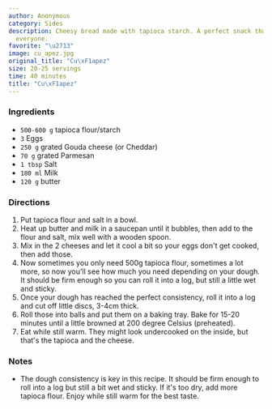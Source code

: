 ```yaml
---
author: Anonymous
category: Sides
description: Cheesy bread made with tapioca starch. A perfect snack that's loved by
  everyone.
favorite: "\u2713"
image: cu_apez.jpg
original_title: "Cu\xF1apez"
size: 20-25 servings
time: 40 minutes
title: "Cu\xF1apez"
---
```

### Ingredients

* `500-600 g` tapioca flour/starch
* `3` Eggs
* `250 g` grated Gouda cheese (or Cheddar)
* `70 g` grated Parmesan
* `1 tbsp` Salt
* `180 ml` Milk
* `120 g` butter

### Directions

1. Put tapioca flour and salt in a bowl.
2. Heat up butter and milk in a saucepan until it bubbles, then add to the flour and salt, mix well with a wooden spoon.
3. Mix in the 2 cheeses and let it cool a bit so your eggs don't get cooked, then add those.
4. Now sometimes you only need 500g tapioca flour, sometimes a lot more, so now you'll see how much you need depending on your dough. It should be firm enough so you can roll it into a log, but still a little wet and sticky.
5. Once your dough has reached the perfect consistency, roll it into a log and cut off little discs, 3-4cm thick.
6. Roll those into balls and put them on a baking tray. Bake for 15-20 minutes until a little browned at 200 degree Celsius (preheated).
7. Eat while still warm. They might look undercooked on the inside, but that's the tapioca and the cheese.

### Notes

- The dough consistency is key in this recipe. It should be firm enough to roll into a log but still a bit wet and sticky. If it's too dry, add more tapioca flour. Enjoy while still warm for the best taste.